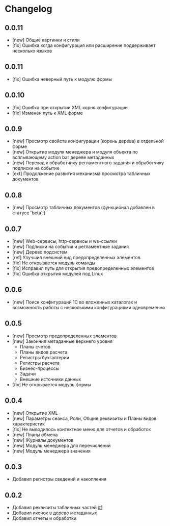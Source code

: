 # Changelog

## 0.0.11
* [new] Общие картинки и стили
* [fix] Ошибка когда конфигурация или расширение поддерживает несколько языков

## 0.0.11

* [fix] Ошибка неверный путь к модулю формы

## 0.0.10

* [fix] Ошибка при открытии XML корня конфигурации
* [fix] Изменен путь к XML форме

## 0.0.9

* [new] Просмотр свойств конфигурации (корень дерева) в отдельной форме
* [new] Открытие модуля менеджера и модуля объекта по всплывающему action bar дереве метаданных
* [new] Переход к обработчику регламентного задания и обработчику подписки на событие
* [ext] Продолжение развития механизма просмотра табличных документов

## 0.0.8

* [new] Просмотр табличных документов (функционал добавлен в статусе 'beta'!)

## 0.0.7

* [new] Web-сервисы, http-сервисы и ws-ссылки
* [new] Подписки на события и регламентные задания
* [new] Дерево подсистем
* [ref] Улучшил внешний вид предопределенных элементов
* [fix] Не открывается модуль команды
* [fix] Исправил путь для открытия предопределенных элементов
* [fix] Ошибка открытия модулей под Linux

## 0.0.6

* [new] Поиск конфигураций 1С во вложенных каталогах и возможность работы с несколькими конфигурациями одновременно

## 0.0.5

* [new] Просмотр предопределенных элементов
* [new] Закончил метаданные верхнего уровня
  * Планы счетов
  * Планы видов расчета
  * Регистры бухгалтерии
  * Регистры расчета
  * Бизнес-процессы
  * Задачи
  * Внешние источники данных
* [fix] Не открывается модуль формы

## 0.0.4

* [new] Открытие XML
* [new] Параметры сеанса, Роли, Общие реквизиты и Планы видов характеристик
* [fix] Не выводилось контектное меню для отчетов и обработок
* [new] Планы обмена
* [new] Журналы документов
* [new] Модуль менеджера для перечислений
* [new] Модуль менеджера значения

## 0.0.3

* Добавил регистры сведений и накопления

## 0.0.2

* Добавил реквизиты табличных частей [#1](https://github.com/zerobig/vscode-1c-metadata-viewer/pull/1)
* Добавил иконок в дерево метаданных
* Добавил отчеты и обработки
